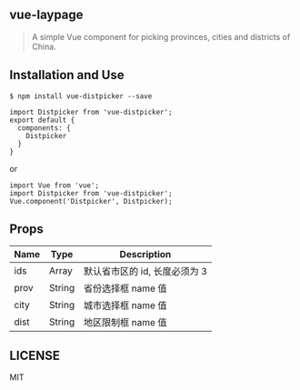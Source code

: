 ## vue-laypage

> A simple Vue component for picking provinces, cities and districts of China.

## Installation and Use

```
$ npm install vue-distpicker --save
```

```
import Distpicker from 'vue-distpicker';
export default {
  components: {
    Distpicker
  }
}
```

or

```
import Vue from 'vue';
import Distpicker from 'vue-distpicker';
Vue.component('Distpicker', Distpicker);
```
## Props
| Name | Type | Description |
| --- | --- | --- |
| ids | Array | 默认省市区的 id, 长度必须为 3 |
| prov | String | 省份选择框 name 值 |
| city | String | 城市选择框 name 值 |
| dist | String | 地区限制框 name 值 |


## LICENSE

MIT
